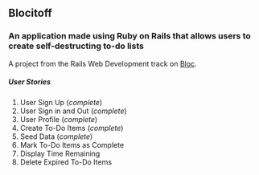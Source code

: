 ## Blocitoff
### An application made using Ruby on Rails that allows users to create self-destructing to-do lists

A project from the Rails Web Development track on [Bloc](http://bloc.io).

##### *User Stories*
1. User Sign Up (*complete*)
2. User Sign in and Out (*complete*)
3. User Profile (*complete*)
4. Create To-Do Items (*complete*)
5. Seed Data (*complete*)
6. Mark To-Do Items as Complete
7. Display Time Remaining
8. Delete Expired To-Do Items